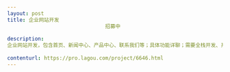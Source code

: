 ```yaml
---                
layout: post       
title: 企业网站开发
                                招募中
           
description: 
企业网站开发，包含首页、新闻中心、产品中心、联系我们等；具体功能详聊；需要全栈开发、系统部署；语言采用PHP；
     
contenturl: https://pro.lagou.com/project/6646.html      
---                 
```

